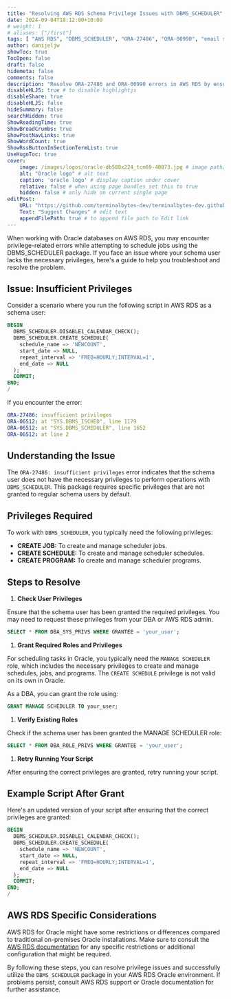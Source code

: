 ```yaml
---
title: "Resolving AWS RDS Schema Privilege Issues with DBMS_SCHEDULER"
date: 2024-09-04T18:12:00+10:00
# weight: 1
# aliases: ["/first"]
tags: [ "AWS RDS", "DBMS_SCHEDULER", "ORA-27486", "ORA-00990", "email security", "SPF", "DKIM", "DMARC", "MTA-STS", "TLS-RPT", "BIMI", "DNS", "email authentication" ]
author: danijeljw
showToc: true
TocOpen: false
draft: false
hidemeta: false
comments: false
description: "Resolve ORA-27486 and ORA-00990 errors in AWS RDS by ensuring proper privileges and using the MANAGE SCHEDULER role for DBMS_SCHEDULER tasks."
disableHLJS: true # to disable highlightjs
disableShare: true
disableHLJS: false
hideSummary: false
searchHidden: true
ShowReadingTime: true
ShowBreadCrumbs: true
ShowPostNavLinks: true
ShowWordCount: true
ShowRssButtonInSectionTermList: true
UseHugoToc: true
cover:
    image: /images/logos/oracle-db580x224_tcm69-40873.jpg # image path/url
    alt: "Oracle logo" # alt text
    caption: 'oracle logo' # display caption under cover
    relative: false # when using page bundles set this to true
    hidden: false # only hide on current single page
editPost:
    URL: "https://github.com/terminalbytes-dev/terminalbytes-dev.github.io/tree/main/content"
    Text: "Suggest Changes" # edit text
    appendFilePath: true # to append file path to Edit link
---
```


When working with Oracle databases on AWS RDS, you may encounter privilege-related errors while attempting to schedule jobs using the DBMS_SCHEDULER package. If you face an issue where your schema user lacks the necessary privileges, here's a guide to help you troubleshoot and resolve the problem.

## Issue: Insufficient Privileges

Consider a scenario where you run the following script in AWS RDS as a schema user:

```sql
BEGIN
  DBMS_SCHEDULER.DISABLE1_CALENDAR_CHECK();
  DBMS_SCHEDULER.CREATE_SCHEDULE(
    schedule_name => 'NEWCOUNT',
    start_date => NULL,
    repeat_interval => 'FREQ=HOURLY;INTERVAL=1',
    end_date => NULL
  );
  COMMIT;
END;
/
```

If you encounter the error:

```yaml
ORA-27486: insufficient privileges
ORA-06512: at "SYS.DBMS_ISCHED", line 1179
ORA-06512: at "SYS.DBMS_SCHEDULER", line 1652
ORA-06512: at line 2
```

## Understanding the Issue

The `ORA-27486: insufficient privileges` error indicates that the schema user does not have the necessary privileges to perform operations with `DBMS_SCHEDULER`. This package requires specific privileges that are not granted to regular schema users by default.

## Privileges Required

To work with `DBMS_SCHEDULER`, you typically need the following privileges:

- **CREATE JOB:** To create and manage scheduler jobs.
- **CREATE SCHEDULE:** To create and manage scheduler schedules.
- **CREATE PROGRAM:** To create and manage scheduler programs.

## Steps to Resolve

1. **Check User Privileges**

Ensure that the schema user has been granted the required privileges. You may need to request these privileges from your DBA or AWS RDS admin.

```sql
SELECT * FROM DBA_SYS_PRIVS WHERE GRANTEE = 'your_user';
```

1. **Grant Required Roles and Privileges**

For scheduling tasks in Oracle, you typically need the `MANAGE SCHEDULER` role, which includes the necessary privileges to create and manage schedules, jobs, and programs. The `CREATE SCHEDULE` privilege is not valid on its own in Oracle.

As a DBA, you can grant the role using:

```sql
GRANT MANAGE SCHEDULER TO your_user;
```

1. **Verify Existing Roles**

Check if the schema user has been granted the MANAGE SCHEDULER role:

```sql
SELECT * FROM DBA_ROLE_PRIVS WHERE GRANTEE = 'your_user';
```

1. **Retry Running Your Script**

After ensuring the correct privileges are granted, retry running your script.

## Example Script After Grant

Here's an updated version of your script after ensuring that the correct privileges are granted:

```sql
BEGIN
  DBMS_SCHEDULER.DISABLE1_CALENDAR_CHECK();
  DBMS_SCHEDULER.CREATE_SCHEDULE(
    schedule_name => 'NEWCOUNT',
    start_date => NULL,
    repeat_interval => 'FREQ=HOURLY;INTERVAL=1',
    end_date => NULL
  );
  COMMIT;
END;
/
```

## AWS RDS Specific Considerations

AWS RDS for Oracle might have some restrictions or differences compared to traditional on-premises Oracle installations. Make sure to consult the [AWS RDS documentation](https://docs.aws.amazon.com/AmazonRDS/latest/UserGuide/CHAP_Oracle.html) for any specific restrictions or additional configuration that might be required.

By following these steps, you can resolve privilege issues and successfully utilize the `DBMS_SCHEDULER` package in your AWS RDS Oracle environment. If problems persist, consult AWS RDS support or Oracle documentation for further assistance.
